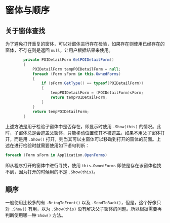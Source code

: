 # 窗体与顺序

## 关于窗体查找

为了避免打开重复的窗体，可以对窗体进行存在检验，如果存在则使用已经存在的窗体，不存在则是返回 ``null``，让用户根据结果来使用。

``` csharp
        private POIDetailForm GetPOIDetailForm()
        {
            POIDetailForm tempPOIDetailForm = null;
            foreach (Form sForm in this.OwnedForms)
            {
                if (sForm.GetType() == typeof(POIDetailForm))
                {
                    tempPOIDetailForm = (POIDetailForm)sForm;
                    return tempPOIDetailForm;
                }
            }
            return tempPOIDetailForm;
        }
```

上述方法是用于检验子窗体中是否存在，即显示时使用 ``.Show(this)`` 的情况。此时，子窗体总是会遮盖父窗体，只能移动位置使其不被遮盖。如果不用父子窗体打开，而是用 ``.Show()`` 打开，则当其可以主窗体可以移动到打开的窗体的前面。上述在进行检验时就需要使用如下语句判断：

``` csharp
foreach (Form sForm in Application.OpenForms)
```

即从程序打开的窗体中进行寻找，使用 ``this.OwnedForms`` 即使是存在该窗体也找不到，因为打开的时候用的不是 ``.Show(this)``。

## 顺序

一般使用比较多的有 ``.BringToFront()`` 以及 ``.SendToBack()``，但是，这个好像只对 ``.Show()`` 有用，以为 ``.Show(this)`` 没有解决父子窗体的问题。所以根据需要再判断使用哪一种 ``Show()`` 方法。


